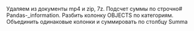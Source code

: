 Удаляем из документы mp4 и zip, 7z. Подсчет суммы по строчно# Pandas-_information. Разбить колонку OBJECTS по категориям. Объединить одинаковые колонки и суммировать по столбцу Summa

